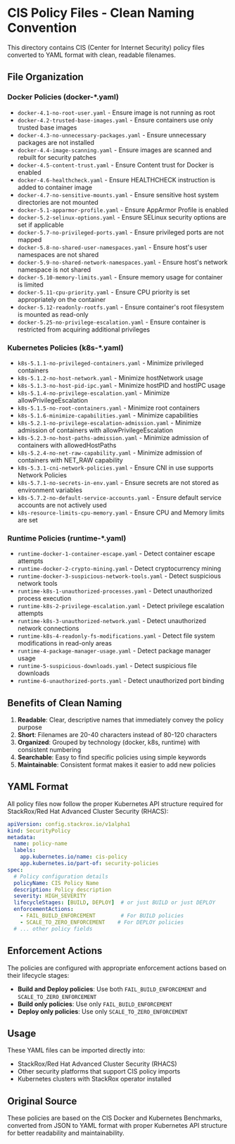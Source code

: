 # CIS Policy Files - Clean Naming Convention

This directory contains CIS (Center for Internet Security) policy files converted to YAML format with clean, readable filenames.

## File Organization

### Docker Policies (docker-*.yaml)
- `docker-4.1-no-root-user.yaml` - Ensure image is not running as root
- `docker-4.2-trusted-base-images.yaml` - Ensure containers use only trusted base images
- `docker-4.3-no-unnecessary-packages.yaml` - Ensure unnecessary packages are not installed
- `docker-4.4-image-scanning.yaml` - Ensure images are scanned and rebuilt for security patches
- `docker-4.5-content-trust.yaml` - Ensure Content trust for Docker is enabled
- `docker-4.6-healthcheck.yaml` - Ensure HEALTHCHECK instruction is added to container image
- `docker-4.7-no-sensitive-mounts.yaml` - Ensure sensitive host system directories are not mounted
- `docker-5.1-apparmor-profile.yaml` - Ensure AppArmor Profile is enabled
- `docker-5.2-selinux-options.yaml` - Ensure SELinux security options are set if applicable
- `docker-5.7-no-privileged-ports.yaml` - Ensure privileged ports are not mapped
- `docker-5.8-no-shared-user-namespaces.yaml` - Ensure host's user namespaces are not shared
- `docker-5.9-no-shared-network-namespaces.yaml` - Ensure host's network namespace is not shared
- `docker-5.10-memory-limits.yaml` - Ensure memory usage for container is limited
- `docker-5.11-cpu-priority.yaml` - Ensure CPU priority is set appropriately on the container
- `docker-5.12-readonly-rootfs.yaml` - Ensure container's root filesystem is mounted as read-only
- `docker-5.25-no-privilege-escalation.yaml` - Ensure container is restricted from acquiring additional privileges

### Kubernetes Policies (k8s-*.yaml)
- `k8s-5.1.1-no-privileged-containers.yaml` - Minimize privileged containers
- `k8s-5.1.2-no-host-network.yaml` - Minimize hostNetwork usage
- `k8s-5.1.3-no-host-pid-ipc.yaml` - Minimize hostPID and hostIPC usage
- `k8s-5.1.4-no-privilege-escalation.yaml` - Minimize allowPrivilegeEscalation
- `k8s-5.1.5-no-root-containers.yaml` - Minimize root containers
- `k8s-5.1.6-minimize-capabilities.yaml` - Minimize capabilities
- `k8s-5.2.1-no-privilege-escalation-admission.yaml` - Minimize admission of containers with allowPrivilegeEscalation
- `k8s-5.2.3-no-host-paths-admission.yaml` - Minimize admission of containers with allowedHostPaths
- `k8s-5.2.4-no-net-raw-capability.yaml` - Minimize admission of containers with NET_RAW capability
- `k8s-5.3.1-cni-network-policies.yaml` - Ensure CNI in use supports Network Policies
- `k8s-5.7.1-no-secrets-in-env.yaml` - Ensure secrets are not stored as environment variables
- `k8s-5.7.2-no-default-service-accounts.yaml` - Ensure default service accounts are not actively used
- `k8s-resource-limits-cpu-memory.yaml` - Ensure CPU and Memory limits are set

### Runtime Policies (runtime-*.yaml)
- `runtime-docker-1-container-escape.yaml` - Detect container escape attempts
- `runtime-docker-2-crypto-mining.yaml` - Detect cryptocurrency mining
- `runtime-docker-3-suspicious-network-tools.yaml` - Detect suspicious network tools
- `runtime-k8s-1-unauthorized-processes.yaml` - Detect unauthorized process execution
- `runtime-k8s-2-privilege-escalation.yaml` - Detect privilege escalation attempts
- `runtime-k8s-3-unauthorized-network.yaml` - Detect unauthorized network connections
- `runtime-k8s-4-readonly-fs-modifications.yaml` - Detect file system modifications in read-only areas
- `runtime-4-package-manager-usage.yaml` - Detect package manager usage
- `runtime-5-suspicious-downloads.yaml` - Detect suspicious file downloads
- `runtime-6-unauthorized-ports.yaml` - Detect unauthorized port binding

## Benefits of Clean Naming

1. **Readable**: Clear, descriptive names that immediately convey the policy purpose
2. **Short**: Filenames are 20-40 characters instead of 80-120 characters
3. **Organized**: Grouped by technology (docker, k8s, runtime) with consistent numbering
4. **Searchable**: Easy to find specific policies using simple keywords
5. **Maintainable**: Consistent format makes it easier to add new policies

## YAML Format

All policy files now follow the proper Kubernetes API structure required for StackRox/Red Hat Advanced Cluster Security (RHACS):

```yaml
apiVersion: config.stackrox.io/v1alpha1
kind: SecurityPolicy
metadata:
  name: policy-name
  labels:
    app.kubernetes.io/name: cis-policy
    app.kubernetes.io/part-of: security-policies
spec:
  # Policy configuration details
  policyName: CIS Policy Name
  description: Policy description
  severity: HIGH_SEVERITY
  lifecycleStages: [BUILD, DEPLOY]  # or just BUILD or just DEPLOY
  enforcementActions:
    - FAIL_BUILD_ENFORCEMENT        # For BUILD policies
    - SCALE_TO_ZERO_ENFORCEMENT    # For DEPLOY policies
  # ... other policy fields
```

## Enforcement Actions

The policies are configured with appropriate enforcement actions based on their lifecycle stages:

- **Build and Deploy policies**: Use both `FAIL_BUILD_ENFORCEMENT` and `SCALE_TO_ZERO_ENFORCEMENT`
- **Build only policies**: Use only `FAIL_BUILD_ENFORCEMENT`
- **Deploy only policies**: Use only `SCALE_TO_ZERO_ENFORCEMENT`

## Usage

These YAML files can be imported directly into:
- StackRox/Red Hat Advanced Cluster Security (RHACS)
- Other security platforms that support CIS policy imports
- Kubernetes clusters with StackRox operator installed

## Original Source

These policies are based on the CIS Docker and Kubernetes Benchmarks, converted from JSON to YAML format with proper Kubernetes API structure for better readability and maintainability.
